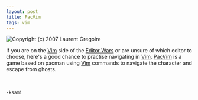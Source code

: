 ```yaml
---
layout: post
title: PacVim
tags: vim
---
```

![Copyright (c) 2007 Laurent Gregoire](http://www.vim.org/images/0xbabaf000l.png)

If you are on the [Vim] side of the [Editor Wars](http://http://en.wikipedia.org/wiki/Editor_war)
or are unsure of which editor to choose,
here's a good chance to practise navigating in [Vim]. [PacVim](https://github.com/jmoon018/PacVim) is a game based on pacman
using [Vim] commands to navigate the character and escape from ghosts.

<br><br>`-ksami`

[Vim]: http://www.vim.org/

